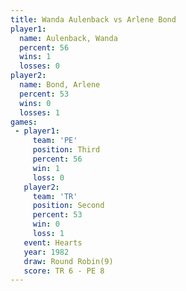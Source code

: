 ```yaml
---
title: Wanda Aulenback vs Arlene Bond
player1:                
  name: Aulenback, Wanda
  percent: 56           
  wins: 1               
  losses: 0             
player2:                
  name: Bond, Arlene    
  percent: 53           
  wins: 0               
  losses: 1             
games:
 - player1:         
     team: 'PE'     
     position: Third
     percent: 56    
     win: 1         
     loss: 0        
   player2:          
     team: 'TR'      
     position: Second
     percent: 53     
     win: 0          
     loss: 1         
   event: Hearts       
   year: 1982          
   draw: Round Robin(9)
   score: TR 6 - PE 8  
---
```

